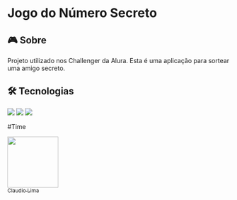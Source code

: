 # Jogo do Número Secreto

## 🎮 Sobre

Projeto utilizado nos Challenger da Alura. Esta é uma aplicação para sortear uma amigo secreto.

## 🛠️ Tecnologias

<div>
  <img src="https://img.shields.io/badge/HTML-239120?style=for-the-badge&logo=html5&logoColor=white">
  <img src="https://img.shields.io/badge/CSS-239120?&style=for-the-badge&logo=css3&logoColor=white">
  <img src="https://img.shields.io/badge/JavaScript-F7DF1E?style=for-the-badge&logo=javascript&logoColor=black">
</div>


   
 #Time

[<img loading="lazy" src="https://avatars.githubusercontent.com/u/192049020?v=4" width=115><br><sub>Claudio Lima</sub>](https://github.com/Claudiolima436)

